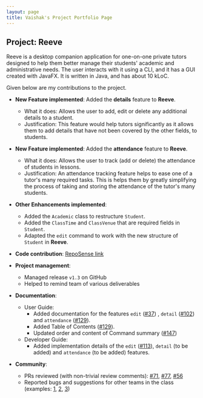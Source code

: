 ```yaml
---
layout: page
title: Vaishak's Project Portfolio Page
---
```


## Project: Reeve

Reeve is a desktop companion application for one-on-one private tutors designed to help them better manage their students' academic and administrative needs.
The user interacts with it using a CLI, and it has a GUI created with JavaFX. It is written in Java, and has about 10 kLoC.

Given below are my contributions to the project.

* **New Feature implemented**: Added the **details** feature to **Reeve**.
  * What it does: Allows the user to add, edit or delete any additional details to a student.
  * Justification: This feature would help tutors significantly as it allows them to add details that have not been 
  covered by the other fields, to students.
  
* **New Feature implemented**: Added the **attendance** feature to **Reeve**.
  * What it does: Allows the user to track (add or delete) the attendance of students in lessons.
  * Justification: An attendance tracking feature helps to ease one of a tutor's many required tasks. This is helps them
   by greatly simplifying the process of taking and storing the attendance of the tutor's many students.

* **Other Enhancements implemented**:
  * Added the `Academic` class to restructure `Student`.
  * Added the `ClassTime` and `ClassVenue` that are required fields in `Student`.
  * Adapted the `edit` command to work with the new structure of `Student` in **Reeve**.
  
* **Code contribution**: [RepoSense link](https://nus-cs2103-ay2021s1.github.io/tp-dashboard/#breakdown=true&search=vaishakanand)

* **Project management**:
  * Managed release `v1.3` on GitHub
  * Helped to remind team of various deliverables

* **Documentation**:
  * User Guide:
    * Added documentation for the features `edit` ([\#37](https://github.com/AY2021S1-CS2103T-W15-2/tp/pull/37)) , `detail` ([\#102](https://github.com/AY2021S1-CS2103T-W15-2/tp/pull/102)) and `attendance` ([\#129](https://github.com/AY2021S1-CS2103T-W15-2/tp/pull/129)).
    * Added Table of Contents ([\#129](https://github.com/AY2021S1-CS2103T-W15-2/tp/pull/129)).
    * Updated order and content of Command summary ([\#147](https://github.com/AY2021S1-CS2103T-W15-2/tp/pull/147))
  * Developer Guide:
    * Added implementation details of the `edit` ([\#113](https://github.com/AY2021S1-CS2103T-W15-2/tp/pull/113)), `detail` (to be added) and `attendance` (to be added) features.

* **Community**:
  * PRs reviewed (with non-trivial review comments): [\#71](https://github.com/AY2021S1-CS2103T-W15-2/tp/pull/71), [\#77](https://github.com/AY2021S1-CS2103T-W15-2/tp/pull/77), [#56](https://github.com/AY2021S1-CS2103T-W15-2/tp/pull/56)
  * Reported bugs and suggestions for other teams in the class (examples: [1](https://github.com/VaishakAnand/ped/issues/5), [2](https://github.com/VaishakAnand/ped/issues/2), [3](https://github.com/VaishakAnand/ped/issues/3))
